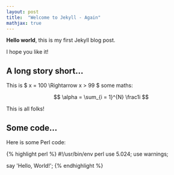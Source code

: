 ```yaml
---
layout: post
title:  "Welcome to Jekyll - Again"
mathjax: true
---
```



**Hello world**, this is my first Jekyll blog post.

I hope you like it!

## A long story short...

This is $ x = 100 \Rightarrow x > 99 $ some maths:

$$ \alpha = \sum_{i = 1}^{N} \frac1i $$

This is all folks!

## Some code...

Here is some Perl code:

{% highlight perl %}
#!/usr/bin/env perl
use 5.024;
use warnings;

say 'Hello, World!';
{% endhighlight %}
